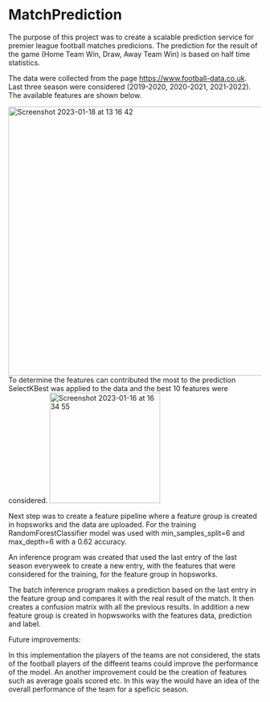 # MatchPrediction

The purpose of this project was to create a scalable prediction service for premier league football matches predicions.
The prediction for the result of the game (Home Team Win, Draw, Away Team Win) is based on half time statistics.

The data were collected from the page https://www.football-data.co.uk. Last three season were considered (2019-2020, 2020-2021, 2021-2022).
The available features are shown below.

<img width="536" alt="Screenshot 2023-01-18 at 13 16 42" src="https://user-images.githubusercontent.com/115500459/213169389-ea68d282-3ba0-4ee2-ae8e-de47d6a04ecc.png">
To determine the features can contributed the most to the prediction SelectKBest was applied to the data and the best 10 features were considered.

<img width="220" alt="Screenshot 2023-01-16 at 16 34 55" src="https://user-images.githubusercontent.com/115500459/213170042-c6d00dc8-f901-44b8-98c8-c5babf622863.png">

Next step was to create a feature pipeline where a feature group is created in hopsworks and the data are uploaded.
For the training RandomForestClassifier model was used with min_samples_split=6 and max_depth=6 with a 0.62 accuracy.

An inference program was created that used the last entry of the last season everyweek to create a new entry, with the features that were considered for the training, for the feature group in hopsworks.

The batch inference program makes a prediction based on the last entry in the feature group and compares it with the real result of the match. It then creates a confusion matrix with all the previous results. In addition a new feature group is created in hopwsworks with the features data, prediction and label.

Future improvements:

In this implementation the players of the teams are not considered, the stats of the football players of the diffeent teams could improve the performance of the model. An another improvement could be the creation of features such as average goals scored etc. 
In this way the would have an idea of the overall performance of the team for a speficic season.


